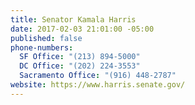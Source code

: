 ```yaml
---
title: Senator Kamala Harris
date: 2017-02-03 21:01:00 -05:00
published: false
phone-numbers:
  SF Office: "(213) 894-5000"
  DC Office: "(202) 224-3553"
  Sacramento Office: "(916) 448-2787"
website: https://www.harris.senate.gov/
---
```


